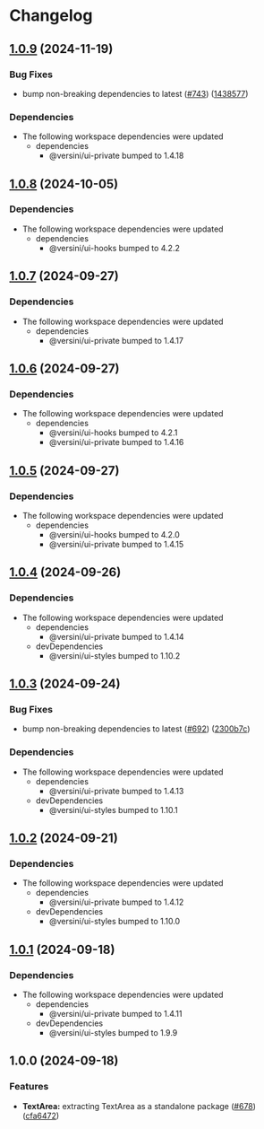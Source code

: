 # Changelog

## [1.0.9](https://github.com/versini-org/ui-components/compare/ui-textarea-v1.0.8...ui-textarea-v1.0.9) (2024-11-19)


### Bug Fixes

* bump non-breaking dependencies to latest ([#743](https://github.com/versini-org/ui-components/issues/743)) ([1438577](https://github.com/versini-org/ui-components/commit/1438577b4de57d063e84872ba8c4d5687b3def13))


### Dependencies

* The following workspace dependencies were updated
  * dependencies
    * @versini/ui-private bumped to 1.4.18

## [1.0.8](https://github.com/versini-org/ui-components/compare/ui-textarea-v1.0.7...ui-textarea-v1.0.8) (2024-10-05)


### Dependencies

* The following workspace dependencies were updated
  * dependencies
    * @versini/ui-hooks bumped to 4.2.2

## [1.0.7](https://github.com/versini-org/ui-components/compare/ui-textarea-v1.0.6...ui-textarea-v1.0.7) (2024-09-27)


### Dependencies

* The following workspace dependencies were updated
  * dependencies
    * @versini/ui-private bumped to 1.4.17

## [1.0.6](https://github.com/versini-org/ui-components/compare/ui-textarea-v1.0.5...ui-textarea-v1.0.6) (2024-09-27)


### Dependencies

* The following workspace dependencies were updated
  * dependencies
    * @versini/ui-hooks bumped to 4.2.1
    * @versini/ui-private bumped to 1.4.16

## [1.0.5](https://github.com/versini-org/ui-components/compare/ui-textarea-v1.0.4...ui-textarea-v1.0.5) (2024-09-27)


### Dependencies

* The following workspace dependencies were updated
  * dependencies
    * @versini/ui-hooks bumped to 4.2.0
    * @versini/ui-private bumped to 1.4.15

## [1.0.4](https://github.com/versini-org/ui-components/compare/ui-textarea-v1.0.3...ui-textarea-v1.0.4) (2024-09-26)


### Dependencies

* The following workspace dependencies were updated
  * dependencies
    * @versini/ui-private bumped to 1.4.14
  * devDependencies
    * @versini/ui-styles bumped to 1.10.2

## [1.0.3](https://github.com/versini-org/ui-components/compare/ui-textarea-v1.0.2...ui-textarea-v1.0.3) (2024-09-24)


### Bug Fixes

* bump non-breaking dependencies to latest ([#692](https://github.com/versini-org/ui-components/issues/692)) ([2300b7c](https://github.com/versini-org/ui-components/commit/2300b7c563ce6d5ad704b93ea7cc63ba9b8c6993))


### Dependencies

* The following workspace dependencies were updated
  * dependencies
    * @versini/ui-private bumped to 1.4.13
  * devDependencies
    * @versini/ui-styles bumped to 1.10.1

## [1.0.2](https://github.com/versini-org/ui-components/compare/ui-textarea-v1.0.1...ui-textarea-v1.0.2) (2024-09-21)


### Dependencies

* The following workspace dependencies were updated
  * dependencies
    * @versini/ui-private bumped to 1.4.12
  * devDependencies
    * @versini/ui-styles bumped to 1.10.0

## [1.0.1](https://github.com/versini-org/ui-components/compare/ui-textarea-v1.0.0...ui-textarea-v1.0.1) (2024-09-18)


### Dependencies

* The following workspace dependencies were updated
  * dependencies
    * @versini/ui-private bumped to 1.4.11
  * devDependencies
    * @versini/ui-styles bumped to 1.9.9

## 1.0.0 (2024-09-18)


### Features

* **TextArea:** extracting TextArea as a standalone package ([#678](https://github.com/versini-org/ui-components/issues/678)) ([cfa6472](https://github.com/versini-org/ui-components/commit/cfa6472810a5979b082e4e77c8d6898693b190dc))
